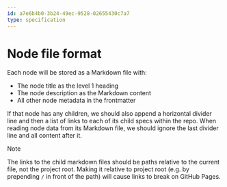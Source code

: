 ```yaml
---
id: a7e6b4b0-3b24-49ec-9528-02655430c7a7
type: specification
---
```


# Node file format

Each node will be stored as a Markdown file with:

- The node title as the level 1 heading
- The node description as the Markdown content
- All other node metadata in the frontmatter

If that node has any children, we should also append a horizontal divider line and then a list of links to each of its child specs within the repo. When reading node data from its Markdown file, we should ignore the last divider line and all content after it.

> [!NOTE]
> The links to the child markdown files should be paths relative to the current file, not the project root. Making it relative to project root (e.g. by prepending `/` in front of the path) will cause links to break on GitHub Pages.
